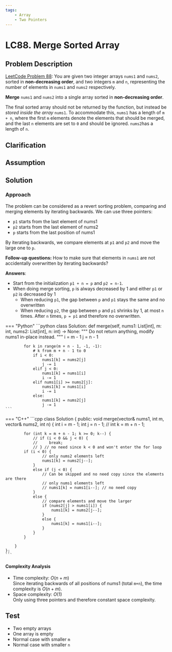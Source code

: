 ```yaml
---
tags:
    - Array
    - Two Pointers
---
```


# LC88. Merge Sorted Array
## Problem Description
[LeetCode Problem 88](https://leetcode.com/problems/merge-sorted-array/): You are given two integer arrays `nums1` and `nums2`, sorted in **non-decreasing order**, and two integers `m` and `n`, representing the number of elements in `nums1` and `nums2` respectively.

**Merge** `nums1` and `nums2` into a single array sorted in **non-decreasing order**.

The final sorted array should not be returned by the function, but instead be _stored inside the array_ `nums1`. To accommodate this, `nums1` has a length of `m + n`, where the first `m` elements denote the elements that should be merged, and the last `n` elements are set to `0` and should be ignored. `nums2`has a length of `n`.

## Clarification

## Assumption

## Solution
### Approach
The problem can be considered as a revert sorting problem, comparing and merging elements by iterating backwards. We can use three pointers:
- `p1` starts from the last element of nums1
- `p2` starts from the last element of nums2
- `p` starts from the last position of nums1

By iterating backwards, we compare elements at `p1` and `p2` and move the large one to `p`.

**Follow-up questions:** How to make sure that elements in `nums1` are not accidentally overwritten by iterating backwards?

**Answers**: 
- Start from the initialization `p1 + n = p` and `p2 = n-1`.
- When doing merge sorting, `p` is always decreased by 1 and either `p1` or `p2` is decreased by 1
	- When reducing `p1`, the gap between `p` and `p1` stays the same and no overwritten
	- When reducing `p2`, the gap between `p` and `p1` shrinks by 1, at most `n` times. After `n` times, `p = p1` and therefore no overwritten. 

=== "Python"
    ```python
    class Solution:
        def merge(self, nums1: List[int], m: int, nums2: List[int], n: int) -> None:
            """
            Do not return anything, modify nums1 in-place instead.
            """
            i = m - 1
            j = n - 1
            
            for k in range(m + n - 1, -1, -1):
                # k from m + n - 1 to 0
                if i < 0:
                    nums1[k] = nums2[j]
                    j -= 1
                elif j < 0:
                    nums1[k] = nums1[i]
                    i -= 1
                elif nums1[i] >= nums2[j]:
                    nums1[k] = nums1[i]
                    i -= 1
                else:
                    nums1[k] = nums2[j]
                    j -= 1
    ```

=== "C++"
    ```cpp
    class Solution {
    public:
        void merge(vector<int>& nums1, int m, vector<int>& nums2, int n) {
            int i = m - 1;
            int j = n - 1;
            // int k = m + n - 1;
            
            for (int k = m + n - 1; k >= 0; k--) {
                // if (i < 0 && j < 0) {
                //     break;
                // } // no need since k < 0 and won't enter the for loop
            if (i < 0) {
                    // only nums2 elements left
                    nums1[k] = nums2[j--];
                }
                else if (j < 0) {
                    // Can be skipped and no need copy since the elements are there
                    // only nums1 elements left
                    // nums1[k] = nums1[i--]; // no need copy
                }
                else {
                    // compare elements and move the larger 
                    if (nums2[j] > nums1[i]) {
                        nums1[k] = nums2[j--];
                    }
                    else {
                        nums1[k] = nums1[i--];
                    }
                }
            }
            
        }
    };
    ```

#### Complexity Analysis
* Time complexity: $O(n+m)$  
	Since iterating backwards of all positions of nums1 (total `m+n`), the time complexity is $O(n+m)$.   
* Space complexity: $O(1)$  
	Only using three pointers and therefore constant space complexity.

## Test
- Two empty arrays
- One array is empty
- Normal case with smaller `m`
- Normal case with smaller `n`